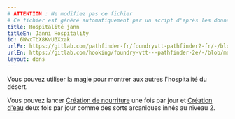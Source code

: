 ```yaml
---
# ATTENTION : Ne modifiez pas ce fichier
# Ce fichier est généré automatiquement par un script d'après les données du module Foundry VTT officiel et de sa traduction
title: Hospitalité jann
titleEn: Janni Hospitality
id: 6WwxTbX8KvU3Xxak
urlFr: https://gitlab.com/pathfinder-fr/foundryvtt-pathfinder2-fr/-/blob/master/data/feats/6WwxTbX8KvU3Xxak.htm
urlEn: https://gitlab.com/hooking/foundry-vtt---pathfinder-2e/-/blob/master/packs/data/feats.db/janni-hospitality.json
layout: dons
---
```

Vous pouvez utiliser la magie pour montrer aux autres l'hospitalité du désert.

Vous pouvez lancer [Création de nourriture](../sorts/création-de-nourriture.html) une fois par jour et [Création d'eau](../sorts/création-d-eau.html) deux fois par jour comme des sorts arcaniques innés au niveau 2.
